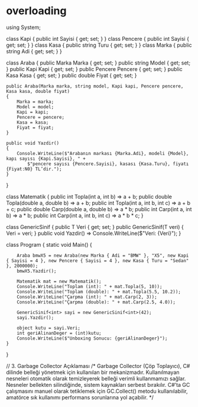 ﻿# overloading
using System;

class Kapi { public int Sayisi { get; set; } }
class Pencere { public int Sayisi { get; set; } }
class Kasa { public string Turu { get; set; } }
class Marka { public string Adi { get; set; } }

class Araba
{
    public Marka Marka { get; set; }
    public string Model { get; set; }
    public Kapi Kapi { get; set; }
    public Pencere Pencere { get; set; }
    public Kasa Kasa { get; set; }
    public double Fiyat { get; set; }

    public Araba(Marka marka, string model, Kapi kapi, Pencere pencere, Kasa kasa, double fiyat)
    {
        Marka = marka;
        Model = model;
        Kapi = kapi;
        Pencere = pencere;
        Kasa = kasa;
        Fiyat = fiyat;
    }

    public void Yazdir()
    {
        Console.WriteLine($"Arabanın markası {Marka.Adi}, modeli {Model}, kapı sayısı {Kapi.Sayisi}, " +
            $"pencere sayısı {Pencere.Sayisi}, kasası {Kasa.Turu}, fiyatı {Fiyat:N0} TL’dir.");
    }
}

class Matematik
{
    public int Topla(int a, int b) => a + b;
    public double Topla(double a, double b) => a + b;
    public int Topla(int a, int b, int c) => a + b + c;
    public double Carp(double a, double b) => a * b;
    public int Carp(int a, int b) => a * b;
    public int Carp(int a, int b, int c) => a * b * c;
}

class GenericSinif<T>
{
    public T Veri { get; set; }
    public GenericSinif(T veri) { Veri = veri; }
    public void Yazdir() => Console.WriteLine($"Veri: {Veri}");
}

class Program
{
    static void Main()
    {
 
        Araba bmwX5 = new Araba(new Marka { Adi = "BMW" }, "X5", new Kapi { Sayisi = 4 }, new Pencere { Sayisi = 4 }, new Kasa { Turu = "Sedan" }, 2000000);
        bmwX5.Yazdir();

        Matematik mat = new Matematik();
        Console.WriteLine("Toplam (int): " + mat.Topla(5, 10));
        Console.WriteLine("Toplam (double): " + mat.Topla(5.5, 10.2));
        Console.WriteLine("Çarpma (int): " + mat.Carp(2, 3));
        Console.WriteLine("Çarpma (double): " + mat.Carp(2.5, 4.0));

        GenericSinif<int> sayi = new GenericSinif<int>(42);
        sayi.Yazdir();

        object kutu = sayi.Veri;
        int geriAlinanDeger = (int)kutu; 
        Console.WriteLine($"Unboxing Sonucu: {geriAlinanDeger}");
    }
}

// 3. Garbage Collector Açıklaması 
/*
Garbage Collector (Çöp Toplayıcı), C# dilinde belleği yönetmek için kullanılan bir mekanizmadır.
Kullanılmayan nesneleri otomatik olarak temizleyerek belleği verimli kullanmamızı sağlar.
Nesneler bellekten silindiğinde, sistem kaynakları serbest bırakılır.
C#’ta GC çalışmasını manuel olarak tetiklemek için GC.Collect() metodu kullanılabilir,
amatörce sık kullanımı performans sorunlarına yol açabilir.
*/
